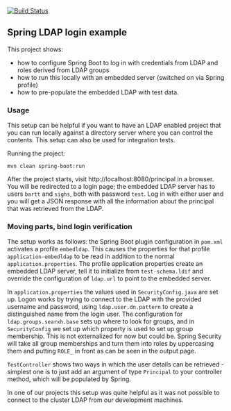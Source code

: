 [![Build Status](https://travis-ci.com/tonvanbart/spring-ldap-example.svg?token=m6sYUWpdsZjJBPpPVpoi&branch=master)](https://travis-ci.com/tonvanbart/spring-ldap-example)

## Spring LDAP login example

This project shows:
* how to configure Spring Boot to log in with credentials from LDAP
and roles derived from LDAP groups
* how to run this locally with an embedded server (switched on via Spring profile)
* how to pre-populate the embedded LDAP with test data.

### Usage
This setup can be helpful if you want to have an LDAP enabled project that you can run locally against a 
directory server where you can control the contents. This setup can also be used for integration tests.

Running the project:

    mvn clean spring-boot:run
    
After the project starts, visit http://localhost:8080/principal in a browser. You will be redirected
to a login page; the embedded LDAP server has to users `bartt` and `sighs`, both with password `test`. Log in with either
user and you will get a JSON response with all the information about the principal that was 
retrieved from the LDAP.

### Moving parts, bind login verification
The setup works as follows: the Spring Boot plugin configuration in `pom.xml` activates a profile `embedldap`. 
This causes the properties for that profile `application-embedldap` to be read in addition to the normal `application.properties`.
The profile application properties create an embedded LDAP server, tell it to initialize from `test-schema.ldif`
and override the configuration of `ldap.url` to point to the embedded server.

In `application.properties` the values used in `SecurityConfig.java` are set up. Logon works by trying to connect to the 
LDAP with the provided username and password, using `ldap.user.dn.pattern` to create a distinguished name from the login user.
The configuration for `ldap.groups.searxh.base` sets up where to look for groups, and in `SecurityConfig` we set
up which property is used to set up group membership. This is not externalized for now but could be.
Spring Security will take all group memberships and turn them into roles by uppercasing them and putting `ROLE_` in front
as can be seen in the output page.

`TestController` shows two ways in which the user details can be retrieved - simplest one is to just 
add an argument of type `Principal` to your controller method, which will be populated by Spring.

In one of our projects this setup was quite helpful as it was not possible to connect to the cluster LDAP
from our development machines.

